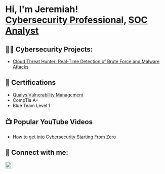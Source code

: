 <h1>Hi, I'm Jeremiah! <br/><a href="https://www.linkedin.com/in/jeremiah-eze-ike/">Cybersecurity Professional</a>, <a href="https://github.com/jeremiaheze">SOC Analyst</a></h1>

<h2>👨‍💻 Cybersecurity Projects:</h2>

- [Cloud Threat Hunter: Real-Time Detection of Brute Force and Malware Attacks](https://github.com/jeremiaheze/CloudThreatHunter.github.io.git)

<h2>📄 Certifications</h2>

- [Qualys Vulnerability Management](https://acrobat.adobe.com/id/urn:aaid:sc:EU:159fc180-162a-4f92-a328-9e71a92ab36d)
- CompTia A+
- Blue Team Level 1
  
<h2>📺 Popular YouTube Videos</h2>

- [How to get into Cybersecurity Starting From Zero]()


<h2> 🤳 Connect with me:</h2>


[<img align="left" alt="JoshMadakor | LinkedIn" width="22px" src="https://cdn.jsdelivr.net/npm/simple-icons@v3/icons/linkedin.svg" />][linkedin]

[linkedin]: https://www.linkedin.com/in/jeremiah-eze-ike/
 

<!--
**joshmadakor1/joshmadakor1** is a ✨ _special_ ✨ repository because its `README.md` (this file) appears on your GitHub profile.

Here are some ideas to get you started:

- 🔭 I’m currently working on ...
- 🌱 I’m currently learning ...
- 👯 I’m looking to collaborate on ...
- 🤔 I’m looking for help with ...
- 💬 Ask me about ...
- 📫 How to reach me: ...
- 😄 Pronouns: ...
- ⚡ Fun fact: ...
-->
